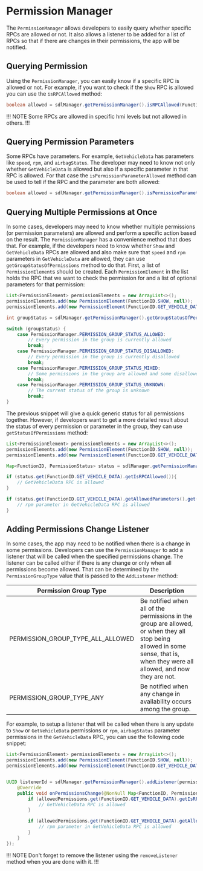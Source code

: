 # Permission Manager

The `PermissionManager` allows developers to easily query whether specific RPCs are allowed or not. It also allows a listener to be added for a list of RPCs so that if there are changes in their permissions, the app will be notified. 


## Querying Permission
Using the `PermissionManager`, you can easily know if a specific RPC is allowed or not. For example, if you want to check if the `Show` RPC is allowed you can use the `isRPCAllowed` method:


```java
boolean allowed = sdlManager.getPermissionManager().isRPCAllowed(FunctionID.SHOW);
```

!!! NOTE
Some RPCs are allowed in specific hmi levels but not allowed in others.
!!!

## Querying Permission Parameters
Some RPCs have parameters. For example, `GetVehicleData` has parameters like `speed`, `rpm`, and `airbagStatus`. The developer may need to know not only whether `GetVehicleData` is allowed but also if a specific parameter in that RPC is allowed. For that case the `isPermissionParameterAllowed` method can be used to tell if the RPC and the parameter are both allowed:

```java
boolean allowed = sdlManager.getPermissionManager().isPermissionParameterAllowed(FunctionID.GET_VEHICLE_DATA, GetVehicleData.KEY_RPM);
```

## Querying Multiple Permissions at Once
In some cases, developers may need to know whether multiple permissions (or permission parameters) are allowed and perform a specific action based on the result. The `PermissionManager` has a convenience method that does that. For example, if the developers need to know whether `Show` and `GetVehicleData` RPCs are allowed and also make sure that `speed` and `rpm` parameters in `GetVehicleData` are allowed, they can use `getGroupStatusOfPermissions` method to do that. First, a list of `PermissionElement`s should be created. Each `PermissionElement` in the list holds the RPC that we want to check the permission for and a list of optional parameters for that permission:


```java
List<PermissionElement> permissionElements = new ArrayList<>();
permissionElements.add(new PermissionElement(FunctionID.SHOW, null));
permissionElements.add(new PermissionElement(FunctionID.GET_VEHICLE_DATA, Arrays.asList(GetVehicleData.KEY_RPM, GetVehicleData.KEY_SPEED)));

int groupStatus = sdlManager.getPermissionManager().getGroupStatusOfPermissions(permissionElements);

switch (groupStatus) {
    case PermissionManager.PERMISSION_GROUP_STATUS_ALLOWED:
        // Every permission in the group is currently allowed
        break;
    case PermissionManager.PERMISSION_GROUP_STATUS_DISALLOWED:
        // Every permission in the group is currently disallowed
        break;
    case PermissionManager.PERMISSION_GROUP_STATUS_MIXED:
        // Some permissions in the group are allowed and some disallowed
        break;
    case PermissionManager.PERMISSION_GROUP_STATUS_UNKNOWN:
        // The current status of the group is unknown
        break;
}
```

The previous snippet will give a quick generic status for all permissions together. However, if developers want to get a more detailed result about the status of every permission or parameter in the group, they can use `getStatusOfPermissions` method:

```java
List<PermissionElement> permissionElements = new ArrayList<>();
permissionElements.add(new PermissionElement(FunctionID.SHOW, null));
permissionElements.add(new PermissionElement(FunctionID.GET_VEHICLE_DATA, Arrays.asList(GetVehicleData.KEY_RPM, GetVehicleData.KEY_AIRBAG_STATUS)));

Map<FunctionID, PermissionStatus> status = sdlManager.getPermissionManager().getStatusOfPermissions(permissionElements);

if (status.get(FunctionID.GET_VEHICLE_DATA).getIsRPCAllowed()){
    // GetVehicleData RPC is allowed
}

if (status.get(FunctionID.GET_VEHICLE_DATA).getAllowedParameters().get(GetVehicleData.KEY_RPM)){
    // rpm parameter in GetVehicleData RPC is allowed
}
```

## Adding Permissions Change Listener
In some cases, the app may need to be notified when there is a change in some permissions. Developers can use the `PermissionManager` to add a listener that will be called when the specified permissions change. The listener can be called either if there is any change or only when all permissions become allowed. That can be determined by the `PermissionGroupType` value that is passed to the `AddListener` method:


| Permission Group Type | Description |
| --------- | ----- |
| PERMISSION_GROUP_TYPE_ALL_ALLOWED | Be notified when all of the permissions in the group are allowed, or when they all stop being allowed in some sense, that is, when they were all allowed, and now they are not. |
| PERMISSION_GROUP_TYPE_ANY | Be notified when any change in availability occurs among the group. |


For example, to setup a listener that will be called when there is any update to `Show` or `GetVehicleData` permissions or `rpm`, `airbagStatus` parameter permissions in the `GetVehicleData` RPC, you can use the following code snippet:

```java
List<PermissionElement> permissionElements = new ArrayList<>();
permissionElements.add(new PermissionElement(FunctionID.SHOW, null));
permissionElements.add(new PermissionElement(FunctionID.GET_VEHICLE_DATA, Arrays.asList(GetVehicleData.KEY_RPM, GetVehicleData.KEY_AIRBAG_STATUS)));


UUID listenerId = sdlManager.getPermissionManager().addListener(permissionElements, PermissionManager.PERMISSION_GROUP_TYPE_ANY, new OnPermissionChangeListener() {
    @Override
    public void onPermissionsChange(@NonNull Map<FunctionID, PermissionStatus> allowedPermissions, @NonNull int permissionGroupStatus) {
        if (allowedPermissions.get(FunctionID.GET_VEHICLE_DATA).getIsRPCAllowed()) {
            // GetVehicleData RPC is allowed
        }

        if (allowedPermissions.get(FunctionID.GET_VEHICLE_DATA).getAllowedParameters().get(GetVehicleData.KEY_RPM)){
            // rpm parameter in GetVehicleData RPC is allowed           
        }
    }
});
```

!!! NOTE
Don't forget to remove the listener using the `removeListener` method when you are done with it.
!!!
